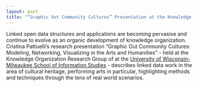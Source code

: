 ```yaml
---
layout: post
title: "“Graphic Out Community Cultures” Presentation at the Knowledge Organization Research Group of University Wisconsin-Milwaukee School of Information Studies"
---
```


Linked open data structures and applications are becoming pervasive and continue to evolve as an organic development of knowledge organization. Cristina Pattuelli’s research presentation “Graphic Out Community Cultures: Modeling, Networking, Visualizing in the Arts and Humanities” - held at the Knowledge Organization Research Group of at the [University of Wisconsin-Milwaukee School of Information Studies](http://uwm.edu/informationstudies/) - describes linked data work in the area of cultural heritage, performing arts in particular, highlighting methods and techniques through the lens of real world scenarios. 
